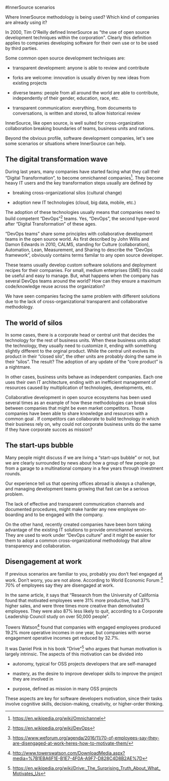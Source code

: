 #InnerSource scenarios

Where InnerSource methodology is being used? Which kind of companies are already
using it?

In 2000, Tim O'Reilly defined InnerSource as "the use of open source development 
techniques within the corporation". Clearly this definition applies to
companies developing software for their own use or to be used by 
third parties.

Some common open source development techniques are:

- transparent development: anyone is able to review and contribute

- forks are welcome: innovation is usually driven by new ideas from existing projects

- diverse teams: people from all around the world are able to contribute, independently of their gender,
  education, race, etc.

- transparent communication: everything, from documents to conversations, is written and 
  stored, to allow historical review
  
InnerSource, like open source, is well suited for cross-organization collaboration breaking
boundaries of teams, business units and nations.

Beyond the obvious profile, software development companies, let's see some 
scenarios or situations where InnerSource can help.

## The digital transformation wave

During last years, many companies have started facing what
they call their “Digital Transformation”, to become omnichannel
companies[^1]. They become heavy IT users and the key transformation
steps usually are defined by

-   breaking cross-organizational silos (cultural change)

-   adoption new IT technologies (cloud, big data, mobile, etc.)

The adoption of these technologies usually means that companies need 
to build competent “DevOps”[^2] teams. Yes, “DevOps”, the second 
hype-word after “Digital Transformation” of these ages.

“DevOps teams” share some principles with collaborative development
teams in the open source world. As first described by John Willis and
Damon Edwards in 2010, CALMS, standing for Culture (collaboration),
Automation, Lean, Measurement, and Sharing to describe the “DevOps
framework”, obviously contains terms familar to any open source
developer.

These teams usually develop custom software solutions and deployment
recipes for their companies. For small, medium enterprises (SME) this
could be useful and easy to manage. But, what happens when the company
has several DevOps teams around the world? How can they ensure a maximum
code/knowledge reuse across the organization?

We have seen companies facing the same problem with different solutions
due to the lack of cross-organizational transparent and collaborative
methodology.

## The world of silos

In some cases, there is a corporate head or central unit that decides
the technology for the rest of business units. When these business units
adopt the technology, they usually need to customize it, ending with
something slightly different to the orginal product. While the central
unit evolves its product in their “closed silo”, the other units are
probably doing the same in their “silos”. The result? The adoption of
any update of the “core product” is a nightmare.

In other cases, business units behave as independent companies. Each one
uses their own IT architecture, ending with an inefficient management of
resources caused by multiplication of technologies, developments, etc.

Collaborative development in open source ecosystems has been used several
times as an example of how these methodologies can break silos between
companies that might be even market competitors. Those companies have
been able to share knowledge and resources with a common goal . If competitors can
collaborate to build technology in which their business rely on, why
could not corporate business units do the same if they have corporate
succes as mission?

## The start-ups bubble

Many people might discuss if we are living a “start-ups bubble” or not,
but we are clearly surrounded by news about how a group of few people go
from a garage to a multinational company in a few years through
investment rounds.

Our experience tell us that opening offices abroad is always a
challenge, and managing development teams growing that fast can be a
serious problem.

The lack of effective and transparent communication channels and
documented procedures, might make harder any new employee on-boarding
and to be engaged with the company.

On the other hand, recently created companies have been born taking
advantage of the existing IT solutions to provide omnichannel services.
They are used to work under “DevOps culture” and it might be easier for
them to adopt a common cross-organizational methodology that allow
transparency and collaboration.

## Disengagement at work

If previous scenarios are familiar to you, probably you don’t feel
engaged at work. Don’t worry, you are not alone. According to World
Economic Forum [^3] 70% of employees say they are disengaged at work.

In the same article, it says that “Research from the University of
California found that motivated employees were 31% more productive, had
37% higher sales, and were three times more creative than demotivated
employees. They were also 87% less likely to quit, according to a
Corporate Leadership Council study on over 50,000 people”.

Towers Watson[^4] found that companies with engaged employees produced
19.2% more operative incomes in one year, but companies with worse
engagement operative incomes get reduced by 32.7%.

It was Daniel Pink in his book "Drive"[^5] who argues that human motivation is 
largely intrinsic. The aspects of this motivation can be divided into 

- autonomy, typical for OSS projects developers that are self-managed

- mastery, as the desire to improve developer skills to improve the project they are involved in

- purpose, defined as mission in many OSS projects

These aspects are key for software developers motivation, since their tasks
involve cognitive skills, decision-making, creativity, or higher-order thinking.

[^1]: https://en.wikipedia.org/wiki/Omnichannel

[^2]: https://en.wikipedia.org/wiki/DevOps

[^3]: https://www.weforum.org/agenda/2016/11/70-of-employees-say-they-are-disengaged-at-work-heres-how-to-motivate-them/

[^4]: http://www.towerswatson.com/DownloadMedia.aspx?media=%7B1EBA6F1E-B1E7-4F0A-A9F7-D828C4D8B2AE%7D

[^5]: https://en.wikipedia.org/wiki/Drive:_The_Surprising_Truth_About_What_Motivates_Us
